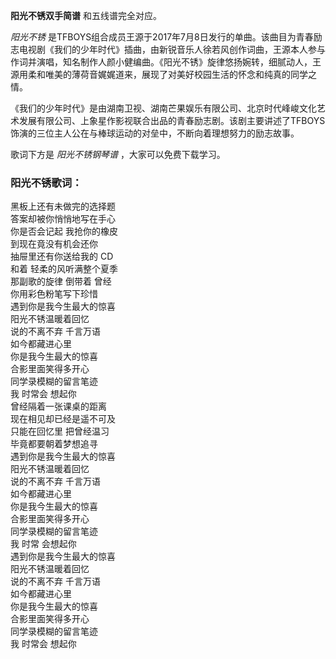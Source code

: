 

**阳光不锈双手简谱** 和五线谱完全对应。

_阳光不锈_
是TFBOYS组合成员王源于2017年7月8日发行的单曲。该曲目为青春励志电视剧《我们的少年时代》插曲，由新锐音乐人徐若风创作词曲，王源本人参与作词并演唱，知名制作人颜小健编曲。《阳光不锈》旋律悠扬婉转，细腻动人，王源用柔和唯美的薄荷音娓娓道来，展现了对美好校园生活的怀念和纯真的同学之情。

《我们的少年时代》是由湖南卫视、湖南芒果娱乐有限公司、北京时代峰峻文化艺术发展有限公司、上象星作影视联合出品的青春励志剧。该剧主要讲述了TFBOYS饰演的三位主人公在与棒球运动的对垒中，不断向着理想努力的励志故事。

歌词下方是 _阳光不锈钢琴谱_ ，大家可以免费下载学习。

### 阳光不锈歌词：

黑板上还有未做完的选择题  
答案却被你悄悄地写在手心  
你是否会记起 我抢你的橡皮  
到现在竟没有机会还你  
抽屉里还有你送给我的 CD  
和着 轻柔的风听满整个夏季  
那副歌的旋律 倒带着 曾经  
你用彩色粉笔写下珍惜  
遇到你是我今生最大的惊喜  
阳光不锈温暖着回忆  
说的不离不弃 千言万语  
如今都藏进心里  
你是我今生最大的惊喜  
合影里面笑得多开心  
同学录模糊的留言笔迹  
我 时常会 想起你  
曾经隔着一张课桌的距离  
现在相见却已经是遥不可及  
只能在回忆里 把曾经温习  
毕竟都要朝着梦想追寻  
遇到你是我今生最大的惊喜  
阳光不锈温暖着回忆  
说的不离不弃 千言万语  
如今都藏进心里  
你是我今生最大的惊喜  
合影里面笑得多开心  
同学录模糊的留言笔迹  
我 时常 会想起你  
遇到你是我今生最大的惊喜  
阳光不锈温暖着回忆  
说的不离不弃 千言万语  
如今都藏进心里  
你是我今生最大的惊喜  
合影里面笑得多开心  
同学录模糊的留言笔迹  
我 时常会 想起你

